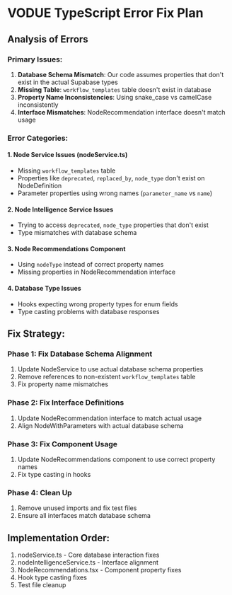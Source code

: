 
# VODUE TypeScript Error Fix Plan

## Analysis of Errors

### Primary Issues:
1. **Database Schema Mismatch**: Our code assumes properties that don't exist in the actual Supabase types
2. **Missing Table**: `workflow_templates` table doesn't exist in database
3. **Property Name Inconsistencies**: Using snake_case vs camelCase inconsistently
4. **Interface Mismatches**: NodeRecommendation interface doesn't match usage

### Error Categories:

#### 1. Node Service Issues (nodeService.ts)
- Missing `workflow_templates` table
- Properties like `deprecated`, `replaced_by`, `node_type` don't exist on NodeDefinition
- Parameter properties using wrong names (`parameter_name` vs `name`)

#### 2. Node Intelligence Service Issues 
- Trying to access `deprecated`, `node_type` properties that don't exist
- Type mismatches with database schema

#### 3. Node Recommendations Component
- Using `nodeType` instead of correct property names
- Missing properties in NodeRecommendation interface

#### 4. Database Type Issues
- Hooks expecting wrong property types for enum fields
- Type casting problems with database responses

## Fix Strategy:

### Phase 1: Fix Database Schema Alignment
1. Update NodeService to use actual database schema properties
2. Remove references to non-existent `workflow_templates` table
3. Fix property name mismatches

### Phase 2: Fix Interface Definitions
1. Update NodeRecommendation interface to match actual usage
2. Align NodeWithParameters with actual database schema

### Phase 3: Fix Component Usage
1. Update NodeRecommendations component to use correct property names
2. Fix type casting in hooks

### Phase 4: Clean Up
1. Remove unused imports and fix test files
2. Ensure all interfaces match database schema

## Implementation Order:
1. nodeService.ts - Core database interaction fixes
2. nodeIntelligenceService.ts - Interface alignment
3. NodeRecommendations.tsx - Component property fixes
4. Hook type casting fixes
5. Test file cleanup
